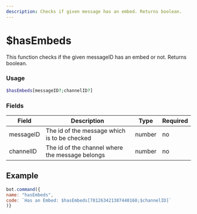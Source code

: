 ```yaml
---
description: Checks if given message has an embed. Returns boolean.
---
```


# $hasEmbeds

This function checks if the given messageID has an embed or not. Returns boolean.

### Usage

```php
$hasEmbeds[messageID?;channelID?]
```

### Fields

| Field     | Description                                     | Type   | Required |
| --------- | ----------------------------------------------- | ------ | -------- |
| messageID | The id of the message which is to be checked    | number | no       |
| channelID | The id of the channel where the message belongs | number | no       |

## Example

```javascript
bot.command({
name: "hasEmbeds",
code: `Has an Embed: $hasEmbeds[781263421387440168;$channelID]`
)}
```
